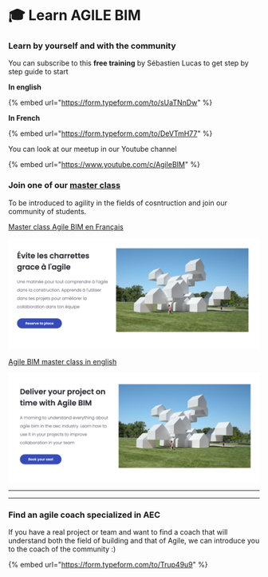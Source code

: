 # 🎓 Learn AGILE BIM



### Learn by yourself and with the community

You can subscribe to this **free training** by Sébastien Lucas to get step by step guide to start&#x20;

**In english**&#x20;

{% embed url="https://form.typeform.com/to/sUaTNnDw" %}

**In French**&#x20;

{% embed url="https://form.typeform.com/to/DeVTmH77" %}



You can look at our meetup in our Youtube channel&#x20;

{% embed url="https://www.youtube.com/c/AgileBIM" %}

### Join one of our [master class ](https://learn.agilebim.org/en)

To be introduced to agility in the fields of cosntruction and join our community of students.

[Master class Agile BIM en Français](https://learn.agilebim.org/)

![](<../.gitbook/assets/master-class-agile-bim-apprend-agilite-bim (1).png>)

[Agile BIM master class in english](https://learn.agilebim.org/en)

![](../.gitbook/assets/master-class-learn-agile-bim.png)

****

****

### Find an agile coach specialized in AEC

If you have a real project or team and want to find a coach that will understand both the field of building and that of Agile, we can introduce you to the coach of the community :)

{% embed url="https://form.typeform.com/to/Trup49u9" %}

